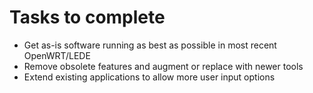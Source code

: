 # Tasks to complete

- Get as-is software running as best as possible in most recent OpenWRT/LEDE
- Remove obsolete features and augment or replace with newer tools
- Extend existing applications to allow more user input options
